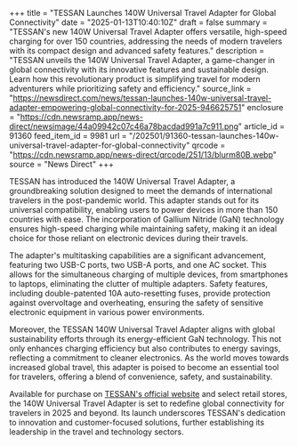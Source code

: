 +++
title = "TESSAN Launches 140W Universal Travel Adapter for Global Connectivity"
date = "2025-01-13T10:40:10Z"
draft = false
summary = "TESSAN's new 140W Universal Travel Adapter offers versatile, high-speed charging for over 150 countries, addressing the needs of modern travelers with its compact design and advanced safety features."
description = "TESSAN unveils the 140W Universal Travel Adapter, a game-changer in global connectivity with its innovative features and sustainable design. Learn how this revolutionary product is simplifying travel for modern adventurers while prioritizing safety and efficiency."
source_link = "https://newsdirect.com/news/tessan-launches-140w-universal-travel-adapter-empowering-global-connectivity-for-2025-946625751"
enclosure = "https://cdn.newsramp.app/news-direct/newsimage/44a09942c07c46a78bacdad991a7c911.png"
article_id = 91360
feed_item_id = 9981
url = "/202501/91360-tessan-launches-140w-universal-travel-adapter-for-global-connectivity"
qrcode = "https://cdn.newsramp.app/news-direct/qrcode/251/13/blurm80B.webp"
source = "News Direct"
+++

<p>TESSAN has introduced the 140W Universal Travel Adapter, a groundbreaking solution designed to meet the demands of international travelers in the post-pandemic world. This adapter stands out for its universal compatibility, enabling users to power devices in more than 150 countries with ease. The incorporation of Gallium Nitride (GaN) technology ensures high-speed charging while maintaining safety, making it an ideal choice for those reliant on electronic devices during their travels.</p><p>The adapter's multitasking capabilities are a significant advancement, featuring two USB-C ports, two USB-A ports, and one AC socket. This allows for the simultaneous charging of multiple devices, from smartphones to laptops, eliminating the clutter of multiple adapters. Safety features, including double-patented 10A auto-resetting fuses, provide protection against overvoltage and overheating, ensuring the safety of sensitive electronic equipment in various power environments.</p><p>Moreover, the TESSAN 140W Universal Travel Adapter aligns with global sustainability efforts through its energy-efficient GaN technology. This not only enhances charging efficiency but also contributes to energy savings, reflecting a commitment to cleaner electronics. As the world moves towards increased global travel, this adapter is poised to become an essential tool for travelers, offering a blend of convenience, safety, and sustainability.</p><p>Available for purchase on <a href='https://www.tessan.com' rel='nofollow' target='_blank'>TESSAN's official website</a> and select retail stores, the 140W Universal Travel Adapter is set to redefine global connectivity for travelers in 2025 and beyond. Its launch underscores TESSAN's dedication to innovation and customer-focused solutions, further establishing its leadership in the travel and technology sectors.</p>